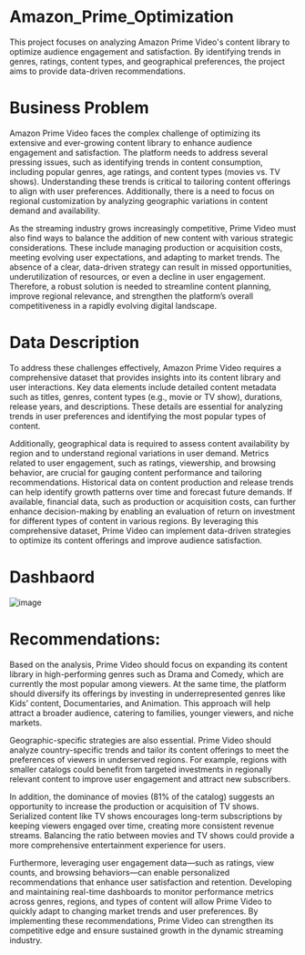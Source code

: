 # Amazon_Prime_Optimization
This project focuses on analyzing Amazon Prime Video's content library to optimize audience engagement and satisfaction. By identifying trends in genres, ratings, content types, and geographical preferences, the project aims to provide data-driven recommendations.

# Business Problem
Amazon Prime Video faces the complex challenge of optimizing its extensive and ever-growing content library to enhance audience engagement and satisfaction. The platform needs to address several pressing issues, such as identifying trends in content consumption, including popular genres, age ratings, and content types (movies vs. TV shows). Understanding these trends is critical to tailoring content offerings to align with user preferences. Additionally, there is a need to focus on regional customization by analyzing geographic variations in content demand and availability.

As the streaming industry grows increasingly competitive, Prime Video must also find ways to balance the addition of new content with various strategic considerations. These include managing production or acquisition costs, meeting evolving user expectations, and adapting to market trends. The absence of a clear, data-driven strategy can result in missed opportunities, underutilization of resources, or even a decline in user engagement. Therefore, a robust solution is needed to streamline content planning, improve regional relevance, and strengthen the platform’s overall competitiveness in a rapidly evolving digital landscape.

# Data Description
To address these challenges effectively, Amazon Prime Video requires a comprehensive dataset that provides insights into its content library and user interactions. Key data elements include detailed content metadata such as titles, genres, content types (e.g., movie or TV show), durations, release years, and descriptions. These details are essential for analyzing trends in user preferences and identifying the most popular types of content.

Additionally, geographical data is required to assess content availability by region and to understand regional variations in user demand. Metrics related to user engagement, such as ratings, viewership, and browsing behavior, are crucial for gauging content performance and tailoring recommendations. Historical data on content production and release trends can help identify growth patterns over time and forecast future demands. If available, financial data, such as production or acquisition costs, can further enhance decision-making by enabling an evaluation of return on investment for different types of content in various regions. By leveraging this comprehensive dataset, Prime Video can implement data-driven strategies to optimize its content offerings and improve audience satisfaction.








# Dashbaord 
![image](https://github.com/user-attachments/assets/ffc2616a-8356-4945-a67a-3aa295bc6237)


# Recommendations:

Based on the analysis, Prime Video should focus on expanding its content library in high-performing genres such as Drama and Comedy, which are currently the most popular among viewers. At the same time, the platform should diversify its offerings by investing in underrepresented genres like Kids’ content, Documentaries, and Animation. This approach will help attract a broader audience, catering to families, younger viewers, and niche markets.

Geographic-specific strategies are also essential. Prime Video should analyze country-specific trends and tailor its content offerings to meet the preferences of viewers in underserved regions. For example, regions with smaller catalogs could benefit from targeted investments in regionally relevant content to improve user engagement and attract new subscribers.

In addition, the dominance of movies (81% of the catalog) suggests an opportunity to increase the production or acquisition of TV shows. Serialized content like TV shows encourages long-term subscriptions by keeping viewers engaged over time, creating more consistent revenue streams. Balancing the ratio between movies and TV shows could provide a more comprehensive entertainment experience for users.

Furthermore, leveraging user engagement data—such as ratings, view counts, and browsing behaviors—can enable personalized recommendations that enhance user satisfaction and retention. Developing and maintaining real-time dashboards to monitor performance metrics across genres, regions, and types of content will allow Prime Video to quickly adapt to changing market trends and user preferences. By implementing these recommendations, Prime Video can strengthen its competitive edge and ensure sustained growth in the dynamic streaming industry.

